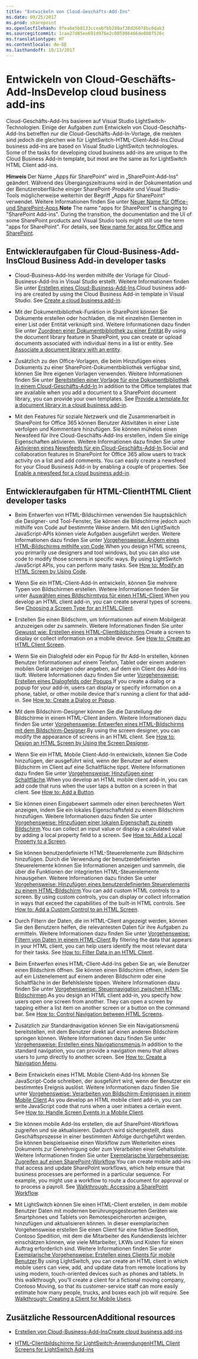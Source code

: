 ```yaml
---
title: "Entwickeln von Cloud-Geschäfts-Add-Ins"
ms.date: 09/25/2017
ms.prod: sharepoint
ms.openlocfilehash: 9fea6e5b8133cceabfbb280af38d26078bc8dab3
ms.sourcegitcommit: 1cae27d85ee691d976e2c085986466de088f526c
ms.translationtype: HT
ms.contentlocale: de-DE
ms.lasthandoff: 10/13/2017
---
```

# <a name="develop-cloud-business-add-ins"></a><span data-ttu-id="8cf99-102">Entwickeln von Cloud-Geschäfts-Add-Ins</span><span class="sxs-lookup"><span data-stu-id="8cf99-102">Develop cloud business add-ins</span></span>
 <span data-ttu-id="8cf99-p101">Cloud-Geschäfts-Add-Ins basieren auf Visual Studio LightSwitch-Technologien. Einige der Aufgaben zum Entwickeln von Cloud-Geschäfts-Add-Ins betreffen nur die Cloud-Geschäfts-Add-In-Vorlage, die meisten sind jedoch die gleichen wie für LightSwitch-HTML-Client-Add-Ins.</span><span class="sxs-lookup"><span data-stu-id="8cf99-p101">Cloud business add-ins are based on Visual Studio LightSwitch technologies. Some of the tasks for developing cloud business add-ins are unique to the Cloud Business Add-in template, but most are the same as for LightSwitch HTML Client add-ins.</span></span>
 

 <span data-ttu-id="8cf99-p102">**Hinweis** Der Name „Apps für SharePoint“ wird in „SharePoint-Add-Ins“ geändert. Während des Übergangszeitraums wird in der Dokumentation und der Benutzeroberfläche einiger SharePoint-Produkte und Visual Studio-Tools möglicherweise weiterhin der Begriff „Apps für SharePoint“ verwendet. Weitere Informationen finden Sie unter [Neuer Name für Office- und SharePoint-Apps](new-name-for-apps-for-sharepoint.md#bk_newname).</span><span class="sxs-lookup"><span data-stu-id="8cf99-p102">**Note**  The name "apps for SharePoint" is changing to "SharePoint Add-ins". During the transition, the documentation and the UI of some SharePoint products and Visual Studio tools might still use the term "apps for SharePoint". For details, see  [New name for apps for Office and SharePoint](new-name-for-apps-for-sharepoint.md#bk_newname).</span></span>
 


## <a name="cloud-business-add-in-developer-tasks"></a><span data-ttu-id="8cf99-108">Entwickleraufgaben für Cloud-Business-Add-Ins</span><span class="sxs-lookup"><span data-stu-id="8cf99-108">Cloud Business Add-in developer tasks</span></span>


- <span data-ttu-id="8cf99-p103">Cloud-Business-Add-Ins werden mithilfe der Vorlage für Cloud-Business-Add-Ins in Visual Studio erstellt. Weitere Informationen finden Sie unter [Erstellen eines Cloud-Business-Add-Ins](create-a-cloud-business-add-in.md).</span><span class="sxs-lookup"><span data-stu-id="8cf99-p103">Cloud business add-ins are created by using the Cloud Business Add-in template in Visual Studio. See  [Create a cloud business add-in](create-a-cloud-business-add-in.md).</span></span>
    
 
- <span data-ttu-id="8cf99-p104">Mit der Dokumentbibliothek-Funktion in SharePoint können Sie Dokumente erstellen oder hochladen, die mit einzelnen Elementen in einer List oder Entität verknüpft sind. Weitere Informationen dazu finden Sie unter  [Zuordnen einer Dokumentbibliothek zu einer Entität](associate-a-document-library-with-an-entity.md).</span><span class="sxs-lookup"><span data-stu-id="8cf99-p104">By using the document library feature in SharePoint, you can create or upload documents associated with individual items in a list or entity. See  [Associate a document library with an entity](associate-a-document-library-with-an-entity.md).</span></span>
    
 
- <span data-ttu-id="8cf99-p105">Zusätzlich zu den Office-Vorlagen, die beim Hinzufügen eines Dokuments zu einer SharePoint-Dokumentbibliothek verfügbar sind, können Sie Ihre eigenen Vorlagen verwenden. Weitere Informationen finden Sie unter  [Bereitstellen einer Vorlage für eine Dokumentbibliothek in einem Cloud-Geschäfts-Add-In](provide-a-template-for-a-document-library-in-a-cloud-business-add-in.md).</span><span class="sxs-lookup"><span data-stu-id="8cf99-p105">In addition to the Office templates that are available when you add a document to a SharePoint document library, you can provide your own templates. See  [Provide a template for a document library in a cloud business add-in](provide-a-template-for-a-document-library-in-a-cloud-business-add-in.md).</span></span>
    
 
- <span data-ttu-id="8cf99-p106">Mit den Features für soziale Netzwerk und die Zusammenarbeit in SharePoint for Office 365 können Benutzer Aktivitäten in einer Liste verfolgen und Kommentare hinzufügen. Sie können mühelos einen Newsfeed für Ihre Cloud-Geschäfts-Add-Ins erstellen, indem Sie einige Eigenschaften aktivieren. Weitere Informationen dazu finden Sie unter  [Aktivieren eines Newsfeeds für ein Cloud-Geschäfts-Add-In](enable-a-newsfeed-for-a-cloud-business-add-in.md).</span><span class="sxs-lookup"><span data-stu-id="8cf99-p106">Social and collaboration features in SharePoint for Office 365 allow users to track activity on a list and add comments. You can easily create a newsfeed for your Cloud Business Add-in by enabling a couple of properties. See  [Enable a newsfeed for a cloud business add-in](enable-a-newsfeed-for-a-cloud-business-add-in.md).</span></span>
    
 

## <a name="html-client-developer-tasks"></a><span data-ttu-id="8cf99-118">Entwickleraufgaben für HTML-Client</span><span class="sxs-lookup"><span data-stu-id="8cf99-118">HTML Client developer tasks</span></span>


- <span data-ttu-id="8cf99-p107">Beim Entwerfen von HTML-Bildschirmen verwenden Sie hauptsächlich die Designer- und Tool-Fenster, Sie können die Bildschirme jedoch auch mithilfe von Code auf bestimmte Weise ändern. Mit den LightSwitch JavaScript-APIs können viele Aufgaben ausgeführt werden. Weitere Informationen dazu finden Sie unter  [Vorgehensweise: Ändern eines HTML-Bildschirms mithilfe von Code](http://msdn.microsoft.com/en-us/library/jj733572.aspx).</span><span class="sxs-lookup"><span data-stu-id="8cf99-p107">When you design HTML screens, you primarily use designers and tool windows, but you can also use code to modify those screens in specific ways. By using LightSwitch JavaScript APIs, you can perform many tasks. See  [How to: Modify an HTML Screen by Using Code](http://msdn.microsoft.com/en-us/library/jj733572.aspx).</span></span>
    
 
- <span data-ttu-id="8cf99-p108">Wenn Sie ein HTML-Client-Add-In entwickeln, können Sie mehrere Typen von Bildschirmen erstellen. Weitere Informationen finden Sie unter [Auswählen eines Bildschirmtyps für einen HTML-Client](http://msdn.microsoft.com/en-us/library/jj713590.aspx).</span><span class="sxs-lookup"><span data-stu-id="8cf99-p108">When you develop an HTML client add-in, you can create several types of screens. See  [Choosing a Screen Type for an HTML Client](http://msdn.microsoft.com/en-us/library/jj713590.aspx).</span></span>
    
 
- <span data-ttu-id="8cf99-p109">Erstellen Sie einen Bildschirm, um Informationen auf einem Mobilgerät anzuzeigen oder zu sammeln. Weitere Informationen finden Sie unter [Gewusst wie: Erstellen eines HTML-Clientbildschirms](http://msdn.microsoft.com/en-us/library/jj713589.aspx).</span><span class="sxs-lookup"><span data-stu-id="8cf99-p109">Create a screen to display or collect information on a mobile device. See  [How to: Create an HTML Client Screen](http://msdn.microsoft.com/en-us/library/jj713589.aspx).</span></span>
    
 
- <span data-ttu-id="8cf99-p110">Wenn Sie ein Dialogfeld oder ein Popup für Ihr Add-In erstellen, können Benutzer Informationen auf einem Telefon, Tablet oder einem anderen mobilen Gerät anzeigen oder angeben, auf dem ein Client des Add-Ins läuft. Weitere Informationen dazu finden Sie unter  [Vorgehensweise: Erstellen eines Dialogfelds oder Popups](http://msdn.microsoft.com/en-us/library/jj713587.aspx).</span><span class="sxs-lookup"><span data-stu-id="8cf99-p110">If you create a dialog or a popup for your add-in, users can display or specify information on a phone, tablet, or other mobile device that's running a client for that add-in. See  [How to: Create a Dialog or Popup](http://msdn.microsoft.com/en-us/library/jj713587.aspx).</span></span>
    
 
- <span data-ttu-id="8cf99-p111">Mit dem Bildschirm-Designer können Sie die Darstellung der Bildschirme in einem HTML-Client ändern. Weitere Informationen dazu finden Sie unter  [Vorgehensweise: Entwerfen eines HTML-Bildschirms mit dem Bildschirm-Designer](http://msdn.microsoft.com/en-us/library/jj733575.aspx).</span><span class="sxs-lookup"><span data-stu-id="8cf99-p111">By using the screen designer, you can modify the appearance of screens in an HTML client. See  [How to: Design an HTML Screen by Using the Screen Designer](http://msdn.microsoft.com/en-us/library/jj733575.aspx).</span></span>
    
 
- <span data-ttu-id="8cf99-p112">Wenn Sie ein HTML Mobile Client-Add-In entwickeln, können Sie Code hinzufügen, der ausgeführt wird, wenn der Benutzer auf einem Bildschirm im Client auf eine Schaltfläche tippt. Weitere Informationen dazu finden Sie unter  [Vorgehensweise: Hinzufügen einer Schaltfläche](http://msdn.microsoft.com/en-us/library/jj733573.aspx).</span><span class="sxs-lookup"><span data-stu-id="8cf99-p112">When you develop an HTML mobile client add-in, you can add code that runs when the user taps a button on a screen in that client. See  [How to: Add a Button](http://msdn.microsoft.com/en-us/library/jj733573.aspx).</span></span>
    
 
- <span data-ttu-id="8cf99-p113">Sie können einen Eingabewert sammeln oder einen berechneten Wert anzeigen, indem Sie ein lokales Eigenschaftsfeld zu einem Bildschirm hinzufügen. Weitere Informationen dazu finden Sie unter  [Vorgehensweise: Hinzufügen einer lokalen Eigenschaft zu einem Bildschirm](http://msdn.microsoft.com/en-us/library/jj733571.aspx).</span><span class="sxs-lookup"><span data-stu-id="8cf99-p113">You can collect an input value or display a calculated value by adding a local property field to a screen. See  [How to: Add a Local Property to a Screen](http://msdn.microsoft.com/en-us/library/jj733571.aspx).</span></span>
    
 
- <span data-ttu-id="8cf99-p114">Sie können benutzerdefinierte HTML-Steuerelemente zum Bildschirm hinzufügen. Durch die Verwendung der benutzerdefinierten Steuerelemente können Sie Informationen anzeigen und sammeln, die über die Funktionen der integrierten HTML-Steuerelemente hinausgehen. Weitere Informationen dazu finden Sie unter  [Vorgehensweise: Hinzufügen eines benutzerdefinierten Steuerelements zu einem HTML-Bildschirm](http://msdn.microsoft.com/en-us/library/jj733569.aspx).</span><span class="sxs-lookup"><span data-stu-id="8cf99-p114">You can add custom HTML controls to a screen. By using custom controls, you can display or collect information in ways that exceed the capabilities of the built-in HTML controls. See  [How to: Add a Custom Control to an HTML Screen](http://msdn.microsoft.com/en-us/library/jj733569.aspx).</span></span>
    
 
- <span data-ttu-id="8cf99-p115">Durch Filtern der Daten, die im HTML-Client angezeigt werden, können Sie den Benutzern helfen, die relevantesten Daten für ihre Aufgaben zu ermitteln. Weitere Informationen dazu finden Sie unter  [Vorgehensweise: Filtern von Daten in einem HTML-Client](http://msdn.microsoft.com/en-us/library/jj733574.aspx).</span><span class="sxs-lookup"><span data-stu-id="8cf99-p115">By filtering the data that appears in your HTML client, you can help users identify the most relevant data for their tasks. See  [How to: Filter Data in an HTML Client](http://msdn.microsoft.com/en-us/library/jj733574.aspx).</span></span>
    
 
- <span data-ttu-id="8cf99-p116">Beim Entwerfen eines HTML-Client-Add-Ins geben Sie an, wie Benutzer einen Bildschirm öffnen. Sie können einen Bildschirm öffnen, indem Sie auf ein Listenelement auf einem anderen Bildschirm oder eine Schaltfläche in der Befehlsleiste tippen. Weitere Informationen dazu finden Sie unter  [Vorgehensweise: Steuernavigation zwischen HTML-Bildschirmen](http://msdn.microsoft.com/en-us/library/jj733570.aspx).</span><span class="sxs-lookup"><span data-stu-id="8cf99-p116">As you design an HTML client add-in, you specify how users open one screen from another. They can open a screen by tapping either a list item on another screen or a button on the command bar. See  [How to: Control Navigation between HTML Screens](http://msdn.microsoft.com/en-us/library/jj733570.aspx).</span></span>
    
 
- <span data-ttu-id="8cf99-p117">Zusätzlich zur Standardnavigation können Sie ein Navigationsmenü bereitstellen, mit dem Benutzer direkt auf einen anderen Bildschirm springen können. Weitere Informationen dazu finden Sie unter  [Vorgehensweise: Erstellen eines Navigationsmenüs](http://msdn.microsoft.com/en-us/library/dn546744.aspx).</span><span class="sxs-lookup"><span data-stu-id="8cf99-p117">In addition to the standard navigation, you can provide a navigation menu that allows users to jump directly to another screen. See  [How to: Create a Navigation Menu](http://msdn.microsoft.com/en-us/library/dn546744.aspx).</span></span>
    
 
- <span data-ttu-id="8cf99-p118">Beim Entwickeln eines HTML Mobile Client-Add-Ins können Sie JavaScript-Code schreiben, der ausgeführt wird, wenn der Benutzer ein bestimmtes Ereignis auslöst. Weitere Informationen dazu finden Sie unter  [Vorgehensweise: Verarbeiten von Bildschirm-Ereignissen in einem Mobile Client](http://msdn.microsoft.com/en-us/library/jj863131.aspx).</span><span class="sxs-lookup"><span data-stu-id="8cf99-p118">As you develop an HTML mobile client add-in, you can write JavaScript code that runs when a user initiates a certain event. See  [How to: Handle Screen Events in a Mobile Client](http://msdn.microsoft.com/en-us/library/jj863131.aspx).</span></span>
    
 
- <span data-ttu-id="8cf99-p119">Sie können mobile Add-Ins erstellen, die auf SharePoint-Workflows zugreifen und sie aktualisieren. Dadurch wird sichergestellt, dass Geschäftsprozesse in einer bestimmten Abfolge durchgeführt werden. Sie können beispielsweise einen Workflow zum Weiterleiten eines Dokuments zur Genehmigung oder zum Verarbeiten einer Gehaltsliste. Weitere Informationen finden Sie unter  [Exemplarische Vorgehensweise: Zugreifen auf einen SharePoint-Workflow](http://msdn.microsoft.com/en-us/library/dn282437.aspx).</span><span class="sxs-lookup"><span data-stu-id="8cf99-p119">You can create mobile add-ins that access and update SharePoint workflows, which help ensure that business processes are performed in a particular sequence. For example, you might use a workflow to route a document for approval or to process a payroll. See  [Walkthrough: Accessing a SharePoint Workflow](http://msdn.microsoft.com/en-us/library/dn282437.aspx).</span></span>
    
 
- <span data-ttu-id="8cf99-p120">Mit LightSwitch können Sie einen HTML-Client erstellen, in dem mobile Benutzer Daten mit modernen berührungsgesteuerten Geräten wie Smartphones und Tablets von Remotespeicherorten anzeigen, hinzufügen und aktualisieren können. In dieser exemplarischen Vorgehensweise erstellen Sie einen Client für eine fiktive Spedition, Contoso Spedition, mit dem die Mitarbeiter des Kundendiensts leichter einschätzen können, wie viele Mitarbeiter, LKWs und Kisten für einen Auftrag erforderlich sind. Weitere Informationen finden Sie unter  [Exemplarische Vorgehensweise: Erstellen eines Clients für mobile Benutzer](http://msdn.microsoft.com/en-us/library/jj674624.aspx).</span><span class="sxs-lookup"><span data-stu-id="8cf99-p120">By using LightSwitch, you can create an HTML client in which mobile users can view, add, and update data from remote locations by using modern, touch-oriented devices such as phones and tablets. In this walkthrough, you'll create a client for a fictional moving company, Contoso Moving, so that its customer-service staff can more easily estimate how many people, trucks, and boxes each job will require. See  [Walkthrough: Creating a Client for Mobile Users](http://msdn.microsoft.com/en-us/library/jj674624.aspx).</span></span>
    
 

## <a name="additional-resources"></a><span data-ttu-id="8cf99-152">Zusätzliche Ressourcen</span><span class="sxs-lookup"><span data-stu-id="8cf99-152">Additional resources</span></span>
<span data-ttu-id="8cf99-153"><a name="bk_addresources"> </a></span><span class="sxs-lookup"><span data-stu-id="8cf99-153"></span></span>


-  [<span data-ttu-id="8cf99-154">Erstellen von Cloud-Business-Add-Ins</span><span class="sxs-lookup"><span data-stu-id="8cf99-154">Create cloud business add-ins</span></span>](create-cloud-business-add-ins.md)
    
 
-  [<span data-ttu-id="8cf99-155">HTML-Clientbildschirme für LightSwitch-Anwendungen</span><span class="sxs-lookup"><span data-stu-id="8cf99-155">HTML Client Screens for LightSwitch Add-ins</span></span>](http://msdn.microsoft.com/en-us/library/jj674623.aspx)
    
 

